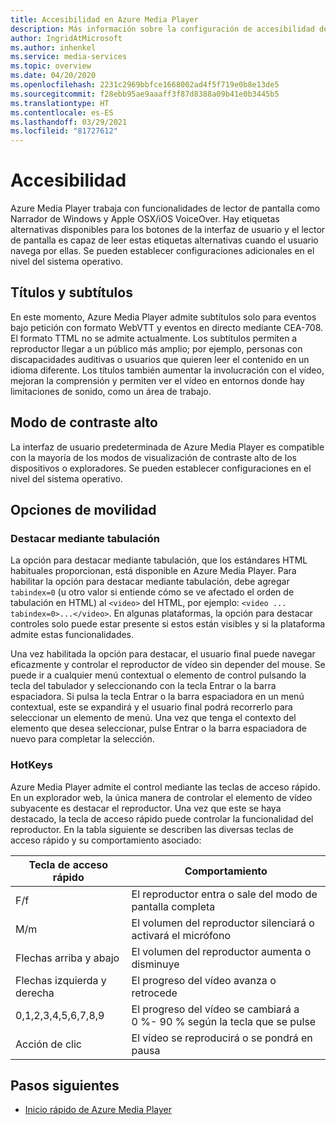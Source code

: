```yaml
---
title: Accesibilidad en Azure Media Player
description: Más información sobre la configuración de accesibilidad de Azure Media Player.
author: IngridAtMicrosoft
ms.author: inhenkel
ms.service: media-services
ms.topic: overview
ms.date: 04/20/2020
ms.openlocfilehash: 2231c2969bbfce1668002ad4f5f719e0b8e13de5
ms.sourcegitcommit: f28ebb95ae9aaaff3f87d8388a09b41e0b3445b5
ms.translationtype: HT
ms.contentlocale: es-ES
ms.lasthandoff: 03/29/2021
ms.locfileid: "81727612"
---
```

# <a name="accessibility"></a>Accesibilidad #

Azure Media Player trabaja con funcionalidades de lector de pantalla como Narrador de Windows y Apple OSX/iOS VoiceOver. Hay etiquetas alternativas disponibles para los botones de la interfaz de usuario y el lector de pantalla es capaz de leer estas etiquetas alternativas cuando el usuario navega por ellas. Se pueden establecer configuraciones adicionales en el nivel del sistema operativo.

## <a name="captions-and-subtitles"></a>Títulos y subtítulos ##

En este momento, Azure Media Player admite subtítulos solo para eventos bajo petición con formato WebVTT y eventos en directo mediante CEA-708. El formato TTML no se admite actualmente. Los subtítulos permiten a reproductor llegar a un público más amplio; por ejemplo, personas con discapacidades auditivas o usuarios que quieren leer el contenido en un idioma diferente. Los títulos también aumentar la involucración con el vídeo, mejoran la comprensión y permiten ver el vídeo en entornos donde hay limitaciones de sonido, como un área de trabajo.  

## <a name="high-contrast-mode"></a>Modo de contraste alto ##

La interfaz de usuario predeterminada de Azure Media Player es compatible con la mayoría de los modos de visualización de contraste alto de los dispositivos o exploradores. Se pueden establecer configuraciones en el nivel del sistema operativo.

## <a name="mobility-options"></a>Opciones de movilidad ##

### <a name="tabbing-focus"></a>Destacar mediante tabulación ###

La opción para destacar mediante tabulación, que los estándares HTML habituales proporcionan, está disponible en Azure Media Player. Para habilitar la opción para destacar mediante tabulación, debe agregar `tabindex=0` (u otro valor si entiende cómo se ve afectado el orden de tabulación en HTML) al `<video>` del HTML, por ejemplo: `<video ... tabindex=0>...</video>`. En algunas plataformas, la opción para destacar controles solo puede estar presente si estos están visibles y si la plataforma admite estas funcionalidades.

Una vez habilitada la opción para destacar, el usuario final puede navegar eficazmente y controlar el reproductor de vídeo sin depender del mouse. Se puede ir a cualquier menú contextual o elemento de control pulsando la tecla del tabulador y seleccionando con la tecla Entrar o la barra espaciadora. Si pulsa la tecla Entrar o la barra espaciadora en un menú contextual, este se expandirá y el usuario final podrá recorrerlo para seleccionar un elemento de menú. Una vez que tenga el contexto del elemento que desea seleccionar, pulse Entrar o la barra espaciadora de nuevo para completar la selección.

### <a name="hotkeys"></a>HotKeys ###

Azure Media Player admite el control mediante las teclas de acceso rápido. En un explorador web, la única manera de controlar el elemento de vídeo subyacente es destacar el reproductor. Una vez que este se haya destacado, la tecla de acceso rápido puede controlar la funcionalidad del reproductor.  En la tabla siguiente se describen las diversas teclas de acceso rápido y su comportamiento asociado:

| Tecla de acceso rápido              | Comportamiento                                                                |
|----------------------|-------------------------------------------------------------------------|
| F/f                  | El reproductor entra o sale del modo de pantalla completa                                  |
| M/m                  | El volumen del reproductor silenciará o activará el micrófono                                          |
| Flechas arriba y abajo    | El volumen del reproductor aumenta o disminuye                                    |
| Flechas izquierda y derecha | El progreso del vídeo avanza o retrocede                                  |
| 0,1,2,3,4,5,6,7,8,9  | El progreso del vídeo se cambiará a 0 %\- 90 % según la tecla que se pulse |
| Acción de clic         | El vídeo se reproducirá o se pondrá en pausa                                                   |

## <a name="next-steps"></a>Pasos siguientes

<!---Some context for the following links goes here--->
- [Inicio rápido de Azure Media Player](azure-media-player-quickstart.md)